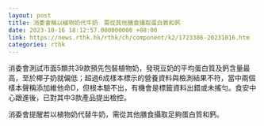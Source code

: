 ```yaml
---
layout: post
title: 消委會稱以植物奶代牛奶　需從其他膳食攝取蛋白質和鈣
date: 2023-10-16 18:12:57.000000000 +08:00
link: https://news.rthk.hk/rthk/ch/component/k2/1723386-20231016.htm
categories: rthk
---
```


消委會測試市面5類共39款預先包裝植物奶，發現豆奶的平均蛋白質及鈣含量最高，至於椰子奶就偏低；超過6成樣本標示的營養資料與檢測結果不符，當中兩個樣本聲稱添加維他命D，但根本驗不出，有機會是標籤資料出錯或未搖勻。食安中心跟進後，已對其中3款產品提出檢控。

消委會提醒若以植物奶代替牛奶，需從其他膳食攝取足夠蛋白質和鈣。
